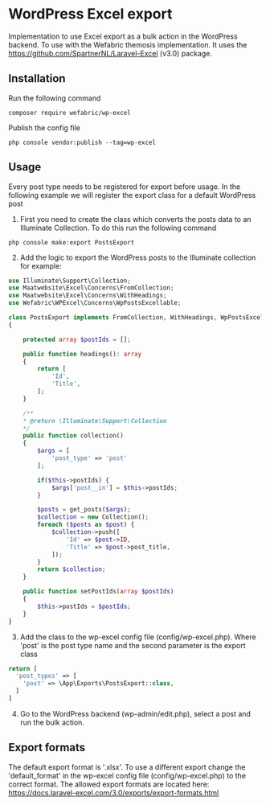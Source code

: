 # WordPress Excel export
Implementation to use Excel export as a bulk action in the WordPress backend.
To use with the Wefabric themosis implementation. It uses the https://github.com/SpartnerNL/Laravel-Excel (v3.0) package.

## Installation
Run the following command
```shell
composer require wefabric/wp-excel
```

Publish the config file
```shell
php console vendor:publish --tag=wp-excel
```

## Usage
Every post type needs to be registered for export before usage. 
In the following example we will register the export class for a default WordPress post

1. First you need to create the class which converts the posts data to an Illuminate Collection.
To do this run the following command
```shell
php console make:export PostsExport
```

2. Add the logic to export the WordPress posts to the Illuminate collection
for example:
```php
use Illuminate\Support\Collection;
use Maatwebsite\Excel\Concerns\FromCollection;
use Maatwebsite\Excel\Concerns\WithHeadings;
use Wefabric\WPExcel\Concerns\WpPostsExcellable;

class PostsExport implements FromCollection, WithHeadings, WpPostsExcellable
{

    protected array $postIds = [];

    public function headings(): array
    {
        return [
            'Id',
            'Title',
        ];
    }

    /**
    * @return \Illuminate\Support\Collection
    */
    public function collection()
    {
        $args = [
            'post_type' => 'post'
        ];

        if($this->postIds) {
            $args['post__in'] = $this->postIds;
        }

        $posts = get_posts($args);
        $collection = new Collection();
        foreach ($posts as $post) {
            $collection->push([
                'Id' => $post->ID,
                'Title' => $post->post_title,
            ]);
        }
        return $collection;
    }

    public function setPostIds(array $postIds)
    {
        $this->postIds = $postIds;
    }
}
```

3. Add the class to the wp-excel config file (config/wp-excel.php). Where 'post' is the post type name and the second parameter is the export class

```php
return [
  'post_types' => [
    'post' => \App\Exports\PostsExport::class,
  ]
]
```

4. Go to the WordPress backend (wp-admin/edit.php), select a post and run the bulk action.

## Export formats
The default export format is '.xlsx'. To use a different export change the 'default_format' in the wp-excel config file (config/wp-excel.php) to the correct format.
The allowed export formats are located here: https://docs.laravel-excel.com/3.0/exports/export-formats.html